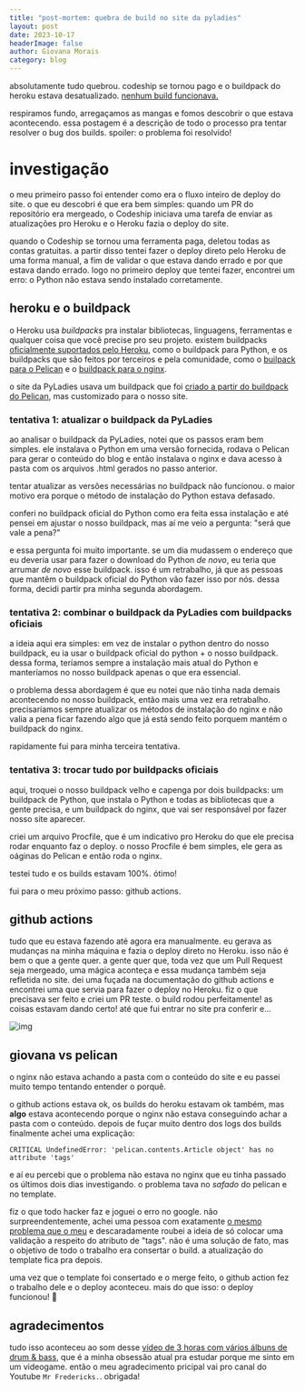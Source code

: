 ```yaml
---
title: "post-mortem: quebra de build no site da pyladies"
layout: post
date: 2023-10-17
headerImage: false
author: Giovana Morais
category: blog
---
```


absolutamente tudo quebrou. codeship se tornou pago e o buildpack do heroku estava
desatualizado.
[nenhum build funcionava.](https://github.com/pyladies-brazil/br-pyladies-pelican/issues/441)

respiramos fundo, arregaçamos as mangas e fomos descobrir o que estava
acontecendo. essa postagem é a descrição de todo o processo pra tentar resolver
o bug dos builds. spoiler: o problema foi resolvido!

# investigação
o meu primeiro passo foi entender como era o fluxo inteiro de deploy do site. o
que eu descobri é que era bem simples: quando um PR do repositório era mergeado,
o Codeship iniciava uma tarefa de enviar as atualizações pro Heroku e o Heroku
fazia o deploy do site.

quando o Codeship se tornou uma ferramenta paga, deletou todas as contas
gratuitas. a partir disso tentei fazer o deploy direto pelo Heroku de uma forma
manual, a fim de validar o que estava dando errado e por que estava dando
errado. logo no primeiro deploy que tentei fazer, encontrei um erro: o Python
não estava sendo instalado corretamente.

## heroku e o buildpack
o Heroku usa _buildpacks_ pra instalar bibliotecas, linguagens, ferramentas e
qualquer coisa que você precise pro seu projeto. existem buildpacks
[oficialmente suportados pelo
Heroku](https://devcenter.heroku.com/articles/buildpacks#officially-supported-buildpacks),
como o buildpack para Python, e os buildpacks que são feitos por terceiros e
pela comunidade, como o [builpack para o
Pelican](https://github.com/getpelican/heroku-buildpack-pelican) e o
[buildpack para o
nginx](https://elements.heroku.com/buildpacks/heroku/heroku-buildpack-nginx).

o site da PyLadies usava um buildpack que foi
[criado a partir do buildpack do Pelican](https://github.com/pyladies-brazil/heroku-buildpack-pelican),
mas customizado para o nosso site.

### tentativa 1: atualizar o buildpack da PyLadies
ao analisar o buildpack da PyLadies, notei que os passos eram bem simples. ele
instalava o Python em uma versão fornecida, rodava o Pelican para gerar o
conteúdo do blog e então instalava o nginx e dava acesso à pasta com os arquivos
.html gerados no passo anterior.

tentar atualizar as versões necessárias no buildpack não funcionou. o maior
motivo era porque o método de instalação do Python estava defasado.

conferi no buildpack oficial do Python como era feita essa instalação e até
pensei em ajustar o nosso buildpack, mas aí me veio a pergunta: "será que vale a
pena?"

e essa pergunta foi muito importante. se um dia mudassem o endereço que eu
deveria usar para fazer o download do Python *de novo*, eu teria que arrumar *de
novo* esse buildpack. isso é um retrabalho, já que as pessoas que mantêm o
buildpack oficial do Python vão fazer isso por nós. dessa forma, decidi partir
pra minha segunda abordagem.

### tentativa 2: combinar o buildpack da PyLadies com buildpacks oficiais
a ideia aqui era simples: em vez de instalar o python dentro do nosso buildpack,
eu ia usar o buildpack oficial do python + o nosso buildpack. dessa forma,
teríamos sempre a instalação mais atual do Python e manteríamos no nosso
buildpack apenas o que era essencial.

o problema dessa abordagem é que eu notei que não tinha nada demais acontecendo
no nosso buildpack, então mais uma vez era retrabalho. precisaríamos sempre
atualizar os métodos de instalação do nginx e não valia a pena ficar fazendo
algo que já está sendo feito porquem mantém o buildpack do nginx.

rapidamente fui para minha terceira tentativa.

### tentativa 3: trocar tudo por buildpacks oficiais
aqui, troquei o nosso buildpack velho e capenga por dois buildpacks: um
buildpack de Python, que instala o Python e todas as bibliotecas que a gente
precisa, e um buildpack do nginx, que vai ser responsável por fazer nosso site
aparecer.

criei um arquivo Procfile, que é um indicativo pro Heroku do que ele precisa
rodar enquanto faz o deploy. o nosso Procfile é bem simples, ele gera as oáginas
do Pelican e então roda o nginx.

testei tudo e os builds estavam 100%. ótimo!

fui para o meu próximo passo: github actions.

## github actions
tudo que eu estava fazendo até agora era manualmente. eu gerava as mudanças na
minha máquina e fazia o deploy direto no Heroku. isso não é bem o que a gente
quer. a gente quer que, toda vez que um Pull Request seja mergeado, uma
mágica aconteça e essa mudança também seja refletida no site. dei uma fuçada na
documentação do github actions e encontrei uma que servia para fazer o deploy no
Heroku. fiz o que precisava ser feito e criei um PR teste. o build rodou
perfeitamente! as coisas estavam dando certo! até que fui entrar no site
pra conferir e...

![img](/images/404_not_found.png)

## giovana vs pelican
o nginx não estava achando a pasta com o
conteúdo do site e eu passei muito tempo tentando entender o porquê.

o github actions estava ok, os builds do heroku estavam ok também, mas **algo**
estava acontecendo porque o nginx não estava conseguindo achar a pasta com o
conteúdo. depois de fuçar muito dentro dos logs dos builds finalmente achei uma
explicação:

```shell
CRITICAL UndefinedError: 'pelican.contents.Article object' has no attribute 'tags'
```

e aí eu percebi que o problema não estava no nginx que eu tinha passado os
últimos dois dias investigando. o problema tava no *safado* do pelican e no
template.

fiz o que todo hacker faz e joguei o erro no google. não surpreendentemente,
achei uma pessoa com exatamente
[o mesmo problema que o meu](https://github.com/getpelican/pelican/issues/2910)
e descaradamente roubei a ideia de só colocar uma validação a respeito do
atributo de "tags". não é uma solução de fato, mas o objetivo de todo o trabalho
era consertar o build. a atualização do template fica pra depois.

uma vez que o template foi consertado e o merge feito, o github action fez o
trabalho dele e o deploy aconteceu. mais do que isso: o deploy funcionou!
:rocket:


## agradecimentos
tudo isso aconteceu ao som desse
[vídeo de 3 horas com vários álbuns de drum & bass](https://www.youtube.com/watch?v=1zGaTE2AmsU),
que é a minha obsessão atual pra estudar porque me sinto em um videogame. então
o meu agradecimento pricipal vai pro canal do Youtube `Mr Fredericks.`. obrigada!
